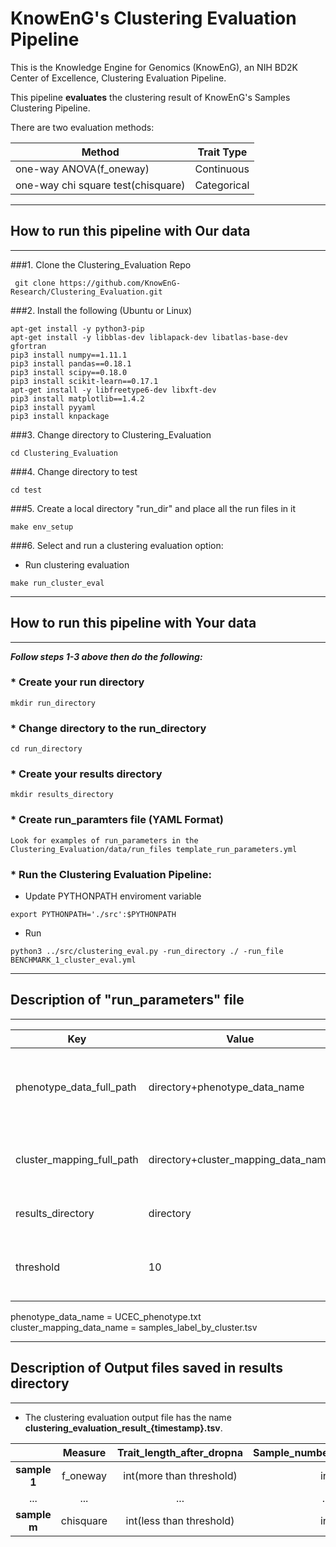 # KnowEnG's Clustering Evaluation Pipeline
This is the Knowledge Engine for Genomics (KnowEnG), an NIH BD2K Center of Excellence, Clustering Evaluation Pipeline.

This pipeline **evaluates** the clustering result of KnowEnG's Samples Clustering Pipeline.

There are two evaluation methods:

| **Method**                                      | **Trait Type**                          |
| ------------------------------------------------ | ------------------------------------- |
| one-way ANOVA(f_oneway)                               | Continuous                                | 
| one-way chi square test(chisquare)                                     | Categorical          |


* * * 
## How to run this pipeline with Our data
* * * 
###1. Clone the Clustering_Evaluation Repo
```
 git clone https://github.com/KnowEnG-Research/Clustering_Evaluation.git
```
 
###2. Install the following (Ubuntu or Linux)
  ```
 apt-get install -y python3-pip
 apt-get install -y libblas-dev liblapack-dev libatlas-base-dev gfortran
 pip3 install numpy==1.11.1
 pip3 install pandas==0.18.1
 pip3 install scipy==0.18.0
 pip3 install scikit-learn==0.17.1
 apt-get install -y libfreetype6-dev libxft-dev
 pip3 install matplotlib==1.4.2
 pip3 install pyyaml
 pip3 install knpackage
```

###3. Change directory to Clustering_Evaluation

```
cd Clustering_Evaluation
```

###4. Change directory to test

```
cd test
```
 
###5. Create a local directory "run_dir" and place all the run files in it
```
make env_setup
```

###6. Select and run a clustering evaluation option:
 
 * Run clustering evaluation</br>
  ```
  make run_cluster_eval
  ```


* * * 
## How to run this pipeline with Your data
* * * 

__***Follow steps 1-3 above then do the following:***__

### * Create your run directory

 ```
 mkdir run_directory
 ```

### * Change directory to the run_directory

 ```
 cd run_directory
 ```

### * Create your results directory

 ```
 mkdir results_directory
 ```
 
### * Create run_paramters file (YAML Format)
 ``` 
 Look for examples of run_parameters in the Clustering_Evaluation/data/run_files template_run_parameters.yml
 ```

### * Run the Clustering Evaluation Pipeline:

  * Update PYTHONPATH enviroment variable
   ``` 
   export PYTHONPATH='./src':$PYTHONPATH    
   ```
   
  * Run
   ```
  python3 ../src/clustering_eval.py -run_directory ./ -run_file BENCHMARK_1_cluster_eval.yml
   ```

* * * 
## Description of "run_parameters" file
* * * 

| **Key**                   | **Value** | **Comments** |
| ------------------------- | --------- | ------------ |
| phenotype_data_full_path | directory+phenotype_data_name| Path and file name of user supplied phenotype data |
|cluster_mapping_full_path| directory+cluster_mapping_data_name|  Path and file name of sample labels by cluster|
| results_directory | directory | Directory to save the output files |
| threshold | 10 | Maximum number of traits for categorical phenotype |

phenotype_data_name = UCEC_phenotype.txt</br>
cluster_mapping_data_name = samples_label_by_cluster.tsv
* * * 
## Description of Output files saved in results directory
* * * 

* The clustering evaluation output file has the name **clustering_evaluation_result_{timestamp}.tsv**.</br>

 |  |**Measure**|**Trait_length_after_dropna**| **Sample_number_after_dropna**|**chi/fval**|**pval**|
 | :--------------------: |:--------------------:|:--------------------:|:--------:|:-------:|:--------------------:|
 | **sample 1**|f_oneway|int(more than threshold)|int|float|float|
 |...|...|...|...|...|...|
 | **sample m**|chisquare|int(less than threshold)|int|float|float|
